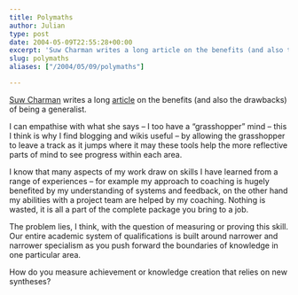 ```yaml
---
title: Polymaths
author: Julian
type: post
date: 2004-05-09T22:55:28+00:00
excerpt: 'Suw Charman writes a long article on the benefits (and also the drawbacks) of being a generalist.  I can empathise with this and wonder how we could better measure and recognise the contributions of generalists...'
slug: polymaths 
aliases: ["/2004/05/09/polymaths"]

---
```

[Suw Charman][1] writes a long [article][2] on the benefits (and also the drawbacks) of being a generalist. 

I can empathise with what she says &#8211; I too have a &#8220;grasshopper&#8221; mind &#8211; this I think is why I find blogging and wikis useful &#8211; by allowing the grasshopper to leave a track as it jumps where it may these tools help the more reflective parts of mind to see progress within each area.

I know that many aspects of my work draw on skills I have learned from a range of experiences &#8211; for example my approach to coaching is hugely benefited by my understanding of systems and feedback, on the other hand my abilities with a project team are helped by my coaching. Nothing is wasted, it is all a part of the complete package you bring to a job.

The problem lies, I think, with the question of measuring or proving this skill. Our entire academic system of qualifications is built around narrower and narrower specialism as you push forward the boundaries of knowledge in one particular area. 

How do you measure achievement or knowledge creation that relies on new syntheses?

 [1]: https://chocnvodka.blogware.com/blog
 [2]: https://chocnvodka.blogware.com/blog/_archives/2004/5/8/54483.html